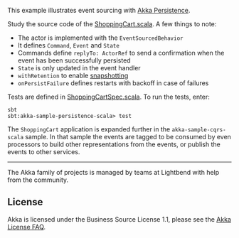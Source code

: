 This example illustrates event sourcing with [Akka Persistence](https://doc.akka.io/docs/akka/2.6/typed/persistence.html).

Study the source code of the [ShoppingCart.scala](src/main/scala/sample/persistence/ShoppingCart.scala). A few things
to note:

* The actor is implemented with the `EventSourcedBehavior`
* It defines `Command`, `Event` and `State`
* Commands define `replyTo: ActorRef` to send a confirmation when the event has been successfully persisted
* `State` is only updated in the event handler
* `withRetention` to enable [snapshotting](https://doc.akka.io/docs/akka/2.6/typed/persistence-snapshot.html)
* `onPersistFailure` defines restarts with backoff in case of failures

Tests are defined in [ShoppingCartSpec.scala](src/test/scala/sample/persistence/ShoppingCartSpec.scala).
To run the tests, enter:

```
sbt
sbt:akka-sample-persistence-scala> test
```

The `ShoppingCart` application is expanded further in the `akka-sample-cqrs-scala` sample. In that sample the events are tagged to be consumed by even processors to build other representations from the events, or publish the events to other services.

---

The Akka family of projects is managed by teams at Lightbend with help from the community.

License
-------

Akka is licensed under the Business Source License 1.1, please see the [Akka License FAQ](https://www.lightbend.com/akka/license-faq).